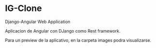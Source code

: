# IG-Clone
Django-Angular Web Application

Aplicacion de Angular con DJango como Rest framework.

Para un preview de la aplicativo, en la carpeta images podra visualizarse.
